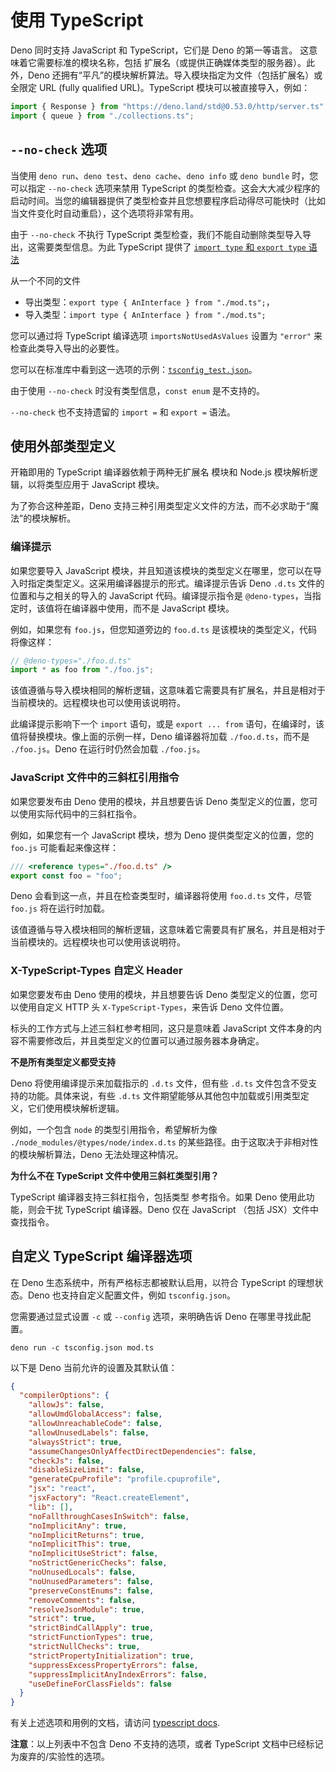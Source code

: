 # 使用 TypeScript

<!-- TODO(lucacasonato): text on 'just import .ts' -->

Deno 同时支持 JavaScript 和 TypeScript，它们是 Deno 的第一等语言。
这意味着它需要标准的模块名称，包括
扩展名（或提供正确媒体类型的服务器）。此外，Deno 还拥有“平凡”的模块解析算法。导入模块指定为文件（包括扩展名）或全限定 URL (fully qualified URL)。TypeScript 模块可以被直接导入，例如：

```ts
import { Response } from "https://deno.land/std@0.53.0/http/server.ts";
import { queue } from "./collections.ts";
```

## `--no-check` 选项

当使用 `deno run`、`deno test`、`deno cache`、`deno info` 或 `deno bundle` 时，您可以指定 `--no-check` 选项来禁用 TypeScript 的类型检查。这会大大减少程序的启动时间。当您的编辑器提供了类型检查并且您想要程序启动得尽可能快时（比如当文件变化时自动重启），这个选项将非常有用。

由于 `--no-check` 不执行 TypeScript 类型检查，我们不能自动删除类型导入导出，这需要类型信息。为此 TypeScript 提供了 [`import type` 和 `export type` 语法](https://www.typescriptlang.org/docs/handbook/release-notes/typescript-3-8.html#type-only-imports-and-exports)

从一个不同的文件

+ 导出类型：`export type { AnInterface } from "./mod.ts";`，
+ 导入类型：`import type { AnInterface } from "./mod.ts";`

您可以通过将 TypeScript 编译选项 `importsNotUsedAsValues` 设置为 `"error"` 来检查此类导入导出的必要性。

您可以在标准库中看到这一选项的示例：[`tsconfig_test.json`](https://github.com/denoland/deno/blob/master/std/tsconfig_test.json)。

由于使用 `--no-check` 时没有类型信息，`const enum` 是不支持的。

`--no-check` 也不支持遗留的 `import =` 和 `export =` 语法。

## 使用外部类型定义

开箱即用的 TypeScript 编译器依赖于两种无扩展名
模块和 Node.js 模块解析逻辑，以将类型应用于 JavaScript
模块。

为了弥合这种差距，Deno 支持三种引用类型定义文件的方法，而不必求助于“魔法”的模块解析。

### 编译提示

如果您要导入 JavaScript 模块，并且知道该模块的类型定义在哪里，您可以在导入时指定类型定义。这采用编译器提示的形式。编译提示告诉 Deno `.d.ts` 文件的位置和与之相关的导入的 JavaScript 代码。编译提示指令是 `@deno-types`，当指定时，该值将在编译器中使用，而不是 JavaScript 模块。

例如，如果您有 `foo.js`，但您知道旁边的 `foo.d.ts` 是该模块的类型定义，代码将像这样：

```ts
// @deno-types="./foo.d.ts"
import * as foo from "./foo.js";
```

该值遵循与导入模块相同的解析逻辑，这意味着它需要具有扩展名，并且是相对于当前模块的。远程模块也可以使用该说明符。

此编译提示影响下一个 `import` 语句，或是 `export ... from` 语句，在编译时，该值将替换模块。像上面的示例一样，Deno 编译器将加载 `./foo.d.ts`，而不是 `./foo.js`。Deno 在运行时仍然会加载 `./foo.js`。

### JavaScript 文件中的三斜杠引用指令

如果您要发布由 Deno 使用的模块，并且想要告诉 Deno 类型定义的位置，您可以使用实际代码中的三斜杠指令。

例如，如果您有一个 JavaScript 模块，想为 Deno 提供类型定义的位置，您的 `foo.js` 可能看起来像这样：

```js
/// <reference types="./foo.d.ts" />
export const foo = "foo";
```

Deno 会看到这一点，并且在检查类型时，编译器将使用 `foo.d.ts` 文件，尽管 `foo.js` 将在运行时加载。

该值遵循与导入模块相同的解析逻辑，这意味着它需要具有扩展名，并且是相对于当前模块的。远程模块也可以使用该说明符。

### X-TypeScript-Types 自定义 Header

如果您要发布由 Deno 使用的模块，并且想要告诉 Deno 类型定义的位置，您可以使用自定义 HTTP 头 `X-TypeScript-Types`，来告诉 Deno 文件位置。

标头的工作方式与上述三斜杠参考相同，这只是意味着 JavaScript 文件本身的内容不需要修改后，并且类型定义的位置可以通过服务器本身确定。

**不是所有类型定义都受支持**

Deno 将使用编译提示来加载指示的 `.d.ts` 文件，但有些 `.d.ts` 文件包含不受支持的功能。具体来说，有些 `.d.ts` 文件期望能够从其他包中加载或引用类型定义，它们使用模块解析逻辑。

例如，一个包含 `node` 的类型引用指令，希望解析为像 `./node_modules/@types/node/index.d.ts` 的某些路径。由于这取决于非相对性的模块解析算法，Deno 无法处理这种情况。

**为什么不在 TypeScript 文件中使用三斜杠类型引用？**

TypeScript 编译器支持三斜杠指令，包括类型
参考指令。如果 Deno 使用此功能，则会干扰
TypeScript 编译器。Deno 仅在 JavaScript （包括 JSX）文件中查找指令。

## 自定义 TypeScript 编译器选项

在 Deno 生态系统中，所有严格标志都被默认启用，以符合 TypeScript 的理想状态。Deno 也支持自定义配置文件，例如 `tsconfig.json`。

您需要通过显式设置 `-c` 或 `--config` 选项，来明确告诉 Deno 在哪里寻找此配置。

```shell
deno run -c tsconfig.json mod.ts
```

以下是 Deno 当前允许的设置及其默认值：

```json
{
  "compilerOptions": {
    "allowJs": false,
    "allowUmdGlobalAccess": false,
    "allowUnreachableCode": false,
    "allowUnusedLabels": false,
    "alwaysStrict": true,
    "assumeChangesOnlyAffectDirectDependencies": false,
    "checkJs": false,
    "disableSizeLimit": false,
    "generateCpuProfile": "profile.cpuprofile",
    "jsx": "react",
    "jsxFactory": "React.createElement",
    "lib": [],
    "noFallthroughCasesInSwitch": false,
    "noImplicitAny": true,
    "noImplicitReturns": true,
    "noImplicitThis": true,
    "noImplicitUseStrict": false,
    "noStrictGenericChecks": false,
    "noUnusedLocals": false,
    "noUnusedParameters": false,
    "preserveConstEnums": false,
    "removeComments": false,
    "resolveJsonModule": true,
    "strict": true,
    "strictBindCallApply": true,
    "strictFunctionTypes": true,
    "strictNullChecks": true,
    "strictPropertyInitialization": true,
    "suppressExcessPropertyErrors": false,
    "suppressImplicitAnyIndexErrors": false,
    "useDefineForClassFields": false
  }
}
```

有关上述选项和用例的文档，请访问 [typescript docs](https://www.typescriptlang.org/docs/handbook/compiler-options.html).

**注意**：以上列表中不包含 Deno 不支持的选项，或者 TypeScript 文档中已经标记为废弃的/实验性的选项。
